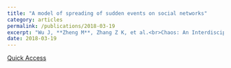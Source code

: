 ```yaml
---
title: "A model of spreading of sudden events on social networks"
category: articles
permalink: /publications/2018-03-19
excerpt: "Wu J, **Zheng M**, Zhang Z K, et al.<br>Chaos: An Interdisciplinary Journal of Nonlinear Science, 2018, 28(3)."
date: 2018-03-19
---
```


[Quick Access](https://pubs.aip.org/aip/cha/article-abstract/28/3/033113/685016/A-model-of-spreading-of-sudden-events-on-social?redirectedFrom=fulltext)

